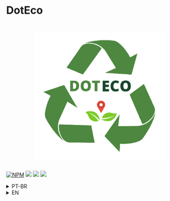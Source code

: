 # DotEco
<h1 align="center"> 
<img src="Front/DotEco-APP/src/assets/img/imgReadme/Logo_DotEco.png" width="350px" height= "350px">
</h1>

[![NPM](https://img.shields.io/npm/l/react)](https://github.com/AlvaroLauriano/DotEco_Readme/blob/main/LICENSE) ![ ](https://img.shields.io/badge/website-DOTECO-COLOR) ![ ](https://img.shields.io/badge/Sustainability-COLOR) ![ ](https://img.shields.io/badge/Recycling-COLOR) 

<details>
<summary>PT-BR</summary>

# Sobre o Projeto

<img src="Front/DotEco-APP/src/assets/img/imgReadme/Logo_Uninassau.png"> DotEco é um site construído durante o 8º período do Curso de Sistemas de Informação da Faculdade Uninassau Olinda.

O aplicativo foi desemvolvido para a população poder solicitar a coleta do matérial seletico, através de agendamento, e com isso ganhar cupons de descontos em lojas parceiras.

# Status do Projeto ♻️

<h4 align="center"> 
	🚧 DotEco em construção... 🚧
</h4>

# Layout
Telas com exemplos (inserir gifs)


# Tecnologias Usadas 👩‍💻 :
- C# 
- Angular
- Git
- Bootstrap
- SQLServer
- Entity
- .NET CORE
  
# Instalação

Antes  de começar, você vai precisar instalar em sua máquina as seguintes ferramentas:
[VSCode](https://code.visualstudio.com/), 
[Git](https://git-scm.com), [Node.js](https://nodejs.org/en/download/), 
[Angular](https://angular.io/guide/setup-local) e o [SDK 5.0.401](https://dotnet.microsoft.com/download/dotnet/5.0).


# Configuração de Desenvolvimento

Para a intalação são necessárias instalar algumas dependencias de desemvolvimento:

pacote npm
cd Front\DotEco-APP\
npm i 


```bash
# Clone este repositório
$ git clone  https://github.com/Pedrolustosa/DotEco.git

# Executar o projeto(Front)
$ cd Front\DotEco-APP\
npm start


# Executar o projeto(Back)
$ cd Back\src\DotEco.API
dotnet watch run

```
</details>





</details>
<details>
<summary>EN</summary>

# About the project

<img src="Front/DotEco-APP/src/assets/img/imgReadme/Logo_Uninassau.png"> DotEco is a website built during the 8th period of the Information Systems Course at College Uninassau Olinda.

The application was developed for the population to be able to request the collection of selective material, by appointment, and thus earn discount coupons at partner stores.


# Project Status ♻️

<h4 align="center"> 
	🚧 DotEco Under construction... 🚧
</h4>

# Layout
Telas com exemplos (inserir gifs)


# Technologies Used 👩‍💻 :
- C# 
- Angular
- Git
- Bootstrap
- SQLServer
- Entity
- .NET CORE
  




# Installation

Before starting, you will need to install the following tools on your machine:
[VSCode](https://code.visualstudio.com/), 
[Git](https://git-scm.com), [Node.js](https://nodejs.org/en/download/), 
[Angular](https://angular.io/guide/setup-local) and [SDK 5.0.401](https://dotnet.microsoft.com/download/dotnet/5.0).


# Development setup

For installation, it is necessary to install some development facilities:

Package npm
cd Front\DotEco-APP\
npm i 



```bash
# Clone this repository
$ git clone  https://github.com/Pedrolustosa/DotEco.git

# Run the project(Front)
$ cd Front\DotEco-APP\
npm start


# Run the project(Back)
$ cd Back\src\DotEco.API
dotnet watch run

```

</details>












